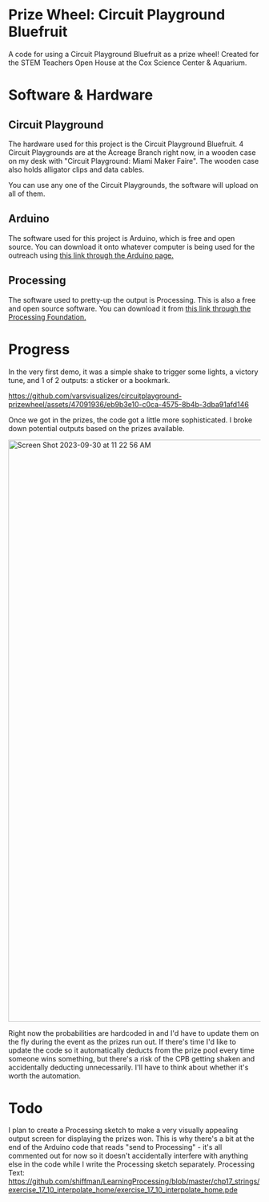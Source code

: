 # Prize Wheel: Circuit Playground Bluefruit
A code for using a Circuit Playground Bluefruit as a prize wheel! Created for the STEM Teachers Open House at the Cox Science Center &amp; Aquarium.

# Software & Hardware
## Circuit Playground 
The hardware used for this project is the Circuit Playground Bluefruit. 4 Circuit Playgrounds are at the Acreage Branch right now, in a wooden case on my desk with "Circuit Playground: Miami Maker Faire". The wooden case also holds alligator clips and data cables.

You can use any one of the Circuit Playgrounds, the software will upload on all of them.

## Arduino
The software used for this project is Arduino, which is free and open source. You can download it onto whatever computer is being used for the outreach using [this link through the Arduino page.](https://www.arduino.cc/en/software) 

## Processing
The software used to pretty-up the output is Processing. This is also a free and open source software. You can download it from [this link through the Processing Foundation.](https://processing.org/)

# Progress

In the very first demo, it was a simple shake to trigger some lights, a victory tune, and 1 of 2 outputs: a sticker or a bookmark.


https://github.com/varsvisualizes/circuitplayground-prizewheel/assets/47091936/eb9b3e10-c0ca-4575-8b4b-3dba91afd146


Once we got in the prizes, the code got a little more sophisticated. I broke down potential outputs based on the prizes available. 

<img width="1160" alt="Screen Shot 2023-09-30 at 11 22 56 AM" src="https://github.com/varsvisualizes/circuitplayground-prizewheel/assets/47091936/6ecc4c98-d5d1-4293-9d22-b6cb2c73ebaf">


Right now the probabilities are hardcoded in and I'd have to update them on the fly during the event as the prizes run out. If there's time I'd like to update the code so it automatically deducts from the prize pool every time someone wins something, but there's a risk of the CPB getting shaken and accidentally deducting unnecessarily. I'll have to think about whether it's worth the automation. 

# Todo

I plan to create a Processing sketch to make a very visually appealing output screen for displaying the prizes won. This is why there's a bit at the end of the Arduino code that reads "send to Processing" - it's all commented out for now so it doesn't accidentally interfere with anything else in the code while I write the Processing sketch separately. 
Processing Text: https://github.com/shiffman/LearningProcessing/blob/master/chp17_strings/exercise_17_10_interpolate_home/exercise_17_10_interpolate_home.pde
